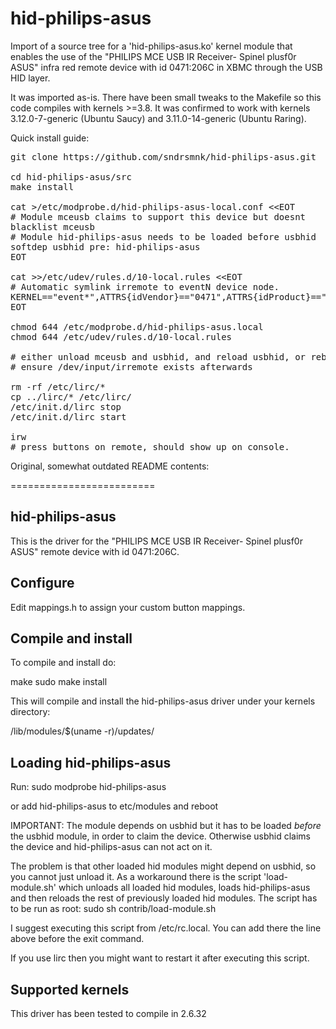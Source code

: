 hid-philips-asus
================

Import of a source tree for a 'hid-philips-asus.ko' kernel module that enables
the use of the "PHILIPS MCE USB IR Receiver- Spinel plusf0r ASUS" infra red
remote device with id 0471:206C in XBMC through the USB HID layer.

It was imported as-is. There have been small tweaks to the Makefile so this
code compiles with kernels >=3.8. It was confirmed to work with kernels
3.12.0-7-generic (Ubuntu Saucy) and 3.11.0-14-generic (Ubuntu Raring).

Quick install guide:

<pre>
git clone https://github.com/sndrsmnk/hid-philips-asus.git

cd hid-philips-asus/src
make install

cat &gt;/etc/modprobe.d/hid-philips-asus-local.conf &lt;&lt;EOT
# Module mceusb claims to support this device but doesnt
blacklist mceusb
# Module hid-philips-asus needs to be loaded before usbhid
softdep usbhid pre: hid-philips-asus
EOT

cat &gt;&gt;/etc/udev/rules.d/10-local.rules &lt;&lt;EOT
# Automatic symlink irremote to eventN device node.
KERNEL=="event&#42;",ATTRS{idVendor}=="0471",ATTRS{idProduct}=="206c",SYMLINK="input/irremote"
EOT

chmod 644 /etc/modprobe.d/hid-philips-asus.local
chmod 644 /etc/udev/rules.d/10-local.rules

# either unload mceusb and usbhid, and reload usbhid, or reboot at this point
# ensure /dev/input/irremote exists afterwards

rm -rf /etc/lirc/&#42;
cp ../lirc/&#42; /etc/lirc/
/etc/init.d/lirc stop
/etc/init.d/lirc start

irw
# press buttons on remote, should show up on console.
</pre>



Original, somewhat outdated README contents:

=========================

hid-philips-asus
----------------

This is the driver for the "PHILIPS MCE USB IR Receiver- Spinel plusf0r ASUS"
remote device with id 0471:206C.

Configure
------------------
Edit mappings.h to assign your custom button mappings.

Compile and install
------------------

To compile and install do:

 make
 sudo make install

This will compile and install the hid-philips-asus driver under your kernels
directory:

 /lib/modules/$(uname -r)/updates/

Loading hid-philips-asus
------------
Run:
 sudo modprobe hid-philips-asus

or add hid-philips-asus to etc/modules and reboot

IMPORTANT:
The module depends on usbhid but it has to be loaded *before* the usbhid module,
in order to claim the device. Otherwise usbhid claims the device and
hid-philips-asus can not act on it.

The problem is that other loaded hid modules might depend on usbhid,
so you cannot just unload it.
As a workaround there is the script 'load-module.sh' which unloads all loaded
hid modules, loads hid-philips-asus and then reloads the rest of previously
loaded hid modules.
The script has to be run as root:
 sudo sh contrib/load-module.sh

I suggest executing this script from /etc/rc.local.
You can add there the line above before the exit command.

If you use lirc then you might want to restart it after executing this script.

Supported kernels
----------------

This driver has been tested to compile in 2.6.32
